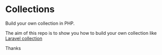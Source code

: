 # Collections

Build your own collection in PHP.

The aim of this repo is to show you how to build your own collection like [Laravel collection](https://laravel.com/docs/9.x/collections)

Thanks
